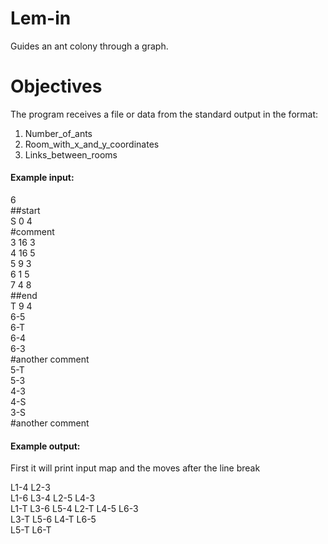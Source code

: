 # Lem-in
Guides an ant colony through a graph.

# Objectives
The program receives a file or data from the standard output in the format:
1. Number_of_ants
2. Room_with_x_and_y_coordinates
3. Links_between_rooms

#### Example input:<br>
6<br>
##start<br>
S 0 4<br>
#comment<br>
3 16 3<br>
4 16 5<br>
5 9 3<br>
6 1 5<br>
7 4 8<br>
##end<br>
T 9 4<br>
6-5<br>
6-T<br>
6-4<br>
6-3<br>
#another comment<br>
5-T<br>
5-3<br>
4-3<br>
4-S<br>
3-S<br>
#another comment

#### Example output:<br>
First it will print input map and the moves after the line break<br>

L1-4 L2-3<br>
L1-6 L3-4 L2-5 L4-3<br>
L1-T L3-6 L5-4 L2-T L4-5 L6-3<br>
L3-T L5-6 L4-T L6-5<br>
L5-T L6-T<br>
